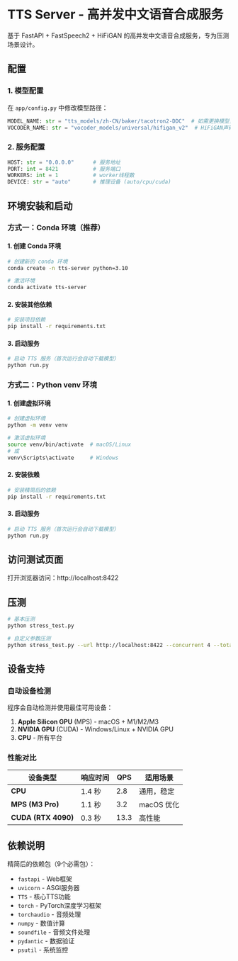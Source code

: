 # TTS Server - 高并发中文语音合成服务

基于 FastAPI + FastSpeech2 + HiFiGAN 的高并发中文语音合成服务，专为压测场景设计。

## 配置

### 1. 模型配置

在 `app/config.py` 中修改模型路径：

```python
MODEL_NAME: str = "tts_models/zh-CN/baker/tacotron2-DDC"  # 如需更换模型，修改此行
VOCODER_NAME: str = "vocoder_models/universal/hifigan_v2"  # HiFiGAN声码器
```

### 2. 服务配置

```python
HOST: str = "0.0.0.0"      # 服务地址
PORT: int = 8421           # 服务端口
WORKERS: int = 1           # worker线程数
DEVICE: str = "auto"       # 推理设备 (auto/cpu/cuda)
```

## 环境安装和启动

### 方式一：Conda 环境（推荐）

#### 1. 创建 Conda 环境

```bash
# 创建新的 conda 环境
conda create -n tts-server python=3.10

# 激活环境
conda activate tts-server
```

#### 2. 安装其他依赖

```bash
# 安装项目依赖
pip install -r requirements.txt
```

#### 3. 启动服务

```bash
# 启动 TTS 服务（首次运行会自动下载模型）
python run.py
```

### 方式二：Python venv 环境

#### 1. 创建虚拟环境

```bash
# 创建虚拟环境
python -m venv venv

# 激活虚拟环境
source venv/bin/activate  # macOS/Linux
# 或
venv\Scripts\activate     # Windows
```

#### 2. 安装依赖

```bash
# 安装精简后的依赖
pip install -r requirements.txt
```

#### 3. 启动服务

```bash
# 启动 TTS 服务（首次运行会自动下载模型）
python run.py
```

## 访问测试页面

打开浏览器访问：http://localhost:8422

## 压测

```bash
# 基本压测
python stress_test.py

# 自定义参数压测
python stress_test.py --url http://localhost:8422 --concurrent 4 --total 20
```

## 设备支持

### 自动设备检测

程序会自动检测并使用最佳可用设备：

1. **Apple Silicon GPU** (MPS) - macOS + M1/M2/M3
2. **NVIDIA GPU** (CUDA) - Windows/Linux + NVIDIA GPU  
3. **CPU** - 所有平台

### 性能对比

| 设备类型 | 响应时间 | QPS | 适用场景 |
|----------|----------|-----|----------|
| **CPU** | 1.4 秒 | 2.8 | 通用，稳定 |
| **MPS (M3 Pro)** | 1.1 秒 | 3.2 | macOS 优化 |
| **CUDA (RTX 4090)** | 0.3 秒 | 13.3 | 高性能 |

## 依赖说明

精简后的依赖包（9个必需包）：
- `fastapi` - Web框架
- `uvicorn` - ASGI服务器  
- `TTS` - 核心TTS功能
- `torch` - PyTorch深度学习框架
- `torchaudio` - 音频处理
- `numpy` - 数值计算
- `soundfile` - 音频文件处理
- `pydantic` - 数据验证
- `psutil` - 系统监控

